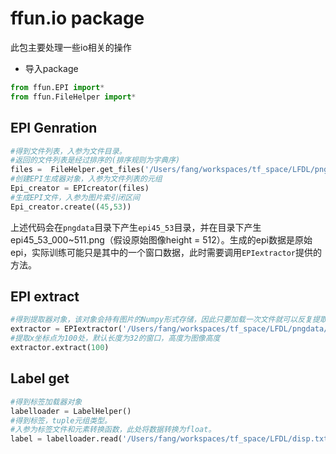# ffun.io package  
此包主要处理一些io相关的操作
- 导入package  
```python
from ffun.EPI import*
from ffun.FileHelper import*
```  
## EPI Genration  
```python
#得到文件列表，入参为文件目录。
#返回的文件列表是经过排序的(排序规则为字典序)
files =  FileHelper.get_files('/Users/fang/workspaces/tf_space/LFDL/pngdata')
#创建EPI生成器对象，入参为文件列表的元组
Epi_creator = EPIcreator(files)
#生成EPI文件，入参为图片索引闭区间
Epi_creator.create((45,53))
```  
上述代码会在`pngdata`目录下产生`epi45_53`目录，并在目录下产生epi45_53_000~511.png（假设原始图像height = 512）。生成的epi数据是原始epi，实际训练可能只是其中的一个窗口数据，此时需要调用`EPIextractor`提供的方法。  

## EPI extract  
```python
#得到提取器对象，该对象会持有图片的Numpy形式存储，因此只要加载一次文件就可以反复提取
extractor = EPIextractor('/Users/fang/workspaces/tf_space/LFDL/pngdata/epi36_44/epi_36_44_001.png')
#提取x坐标点为100处，默认长度为32的窗口，高度为图像高度
extractor.extract(100)
```
## Label get  
```python
#得到标签加载器对象
labelloader = LabelHelper()
#得到标签，tuple元组类型。
#入参为标签文件和元素转换函数，此处将数据转换为float。
label = labelloader.read('/Users/fang/workspaces/tf_space/LFDL/disp.txt',float)
```  